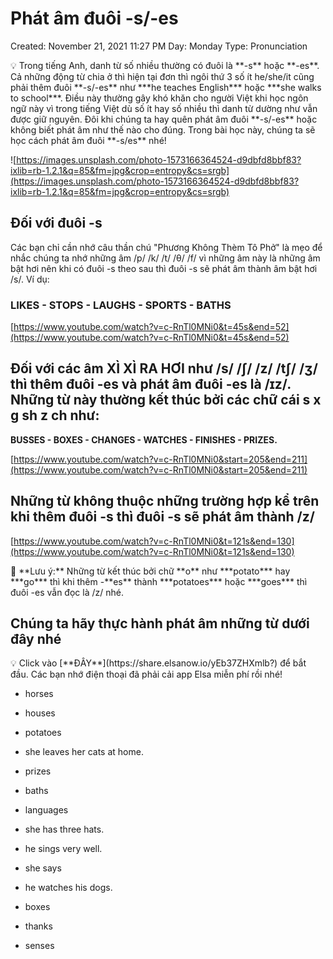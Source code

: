 # Phát âm đuôi -s/-es

Created: November 21, 2021 11:27 PM
Day: Monday
Type: Pronunciation

<aside>
💡 Trong tiếng Anh, danh từ số nhiều thường có đuôi là **-s** hoặc **-es**. Cả những động từ chia ở thì hiện tại đơn thì ngôi thứ 3 số ít he/she/it cũng phải thêm đuôi **-s/-es** như ***he teaches English*** hoặc ***she walks to school***.  Điều này thường gây khó khăn cho người Việt khi học ngôn ngữ này vì trong tiếng Việt dù số ít hay số nhiều thì danh từ dường như vẫn được giữ nguyên. Đôi khi chúng ta hay quên phát âm đuôi **-s/-es** hoặc không biết phát âm như thế nào cho đúng. Trong bài học này, chúng ta sẽ học cách phát âm đuôi **-s/es** nhé!

</aside>

![https://images.unsplash.com/photo-1573166364524-d9dbfd8bbf83?ixlib=rb-1.2.1&q=85&fm=jpg&crop=entropy&cs=srgb](https://images.unsplash.com/photo-1573166364524-d9dbfd8bbf83?ixlib=rb-1.2.1&q=85&fm=jpg&crop=entropy&cs=srgb)

## Đối với đuôi -s

Các bạn chỉ cần nhớ câu thần chú "Phương Không Thèm Tô Phở" là mẹo để nhắc chúng ta nhớ những âm /p/ /k/ /t/ /θ/ /f/ vì những âm này là những âm bật hơi nên khi có đuôi -s theo sau thì đuôi -s sẽ phát âm thành âm bật hơi /s/. Ví dụ:

### LIKES - STOPS - LAUGHS - SPORTS - BATHS

[https://www.youtube.com/watch?v=c-RnTl0MNi0&t=45s&end=52](https://www.youtube.com/watch?v=c-RnTl0MNi0&t=45s&end=52)

## Đối với các âm XÌ XÌ RA HƠI như /s/ /ʃ/ /z/ /tʃ/ /ʒ/ thì thêm đuôi -es và phát âm đuôi -es là /ɪz/. Những từ này thường kết thúc bởi các chữ cái s x g sh z ch như:

**BUSSES - BOXES - CHANGES - WATCHES - FINISHES - PRIZES.**

[https://www.youtube.com/watch?v=c-RnTl0MNi0&start=205&end=211](https://www.youtube.com/watch?v=c-RnTl0MNi0&start=205&end=211)

## Những từ không thuộc những trường hợp kể trên khi thêm đuôi -s thì đuôi -s sẽ phát âm thành /z/

[https://www.youtube.com/watch?v=c-RnTl0MNi0&t=121s&end=130](https://www.youtube.com/watch?v=c-RnTl0MNi0&t=121s&end=130)

<aside>
📌 **Lưu ý:** Những từ kết thúc bởi chữ **o** như ***potato*** hay ***go*** thì khi thêm -**es** thành ***potatoes*** hoặc ***goes*** thì đuôi -es vẫn đọc là /z/ nhé.

</aside>

## Chúng ta hãy thực hành phát âm những từ dưới đây nhé

<aside>
💡 Click vào [**ĐÂY**](https://share.elsanow.io/yEb37ZHXmlb?) để bắt đầu. Các bạn nhớ điện thoại đã phải cải app Elsa miễn phí rồi nhé!

</aside>

- horses
- houses
- potatoes
- she leaves her cats at home.
- prizes
- baths
- languages

- she has three hats.
- he sings very well.
- she says
- he watches his dogs.
- boxes
- thanks
- senses